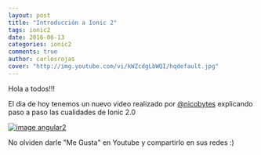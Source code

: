 ```yaml
---
layout: post
title: "Introducción a Ionic 2"
tags: ionic2
date: 2016-06-13
categories: ionic2
comments: true
author: carlosrojas
cover: "http://img.youtube.com/vi/kWZcdgLbWQI/hqdefault.jpg"
---
```


Hola a todos!!! 

El dia de hoy tenemos un nuevo video realizado por [@nicobytes](http://www.nicobytes.com) explicando paso a paso las cualidades de Ionic 2.0

<a href="https://www.youtube.com/watch?v=kWZcdgLbWQI" target="_blank"><img src="http://img.youtube.com/vi/kWZcdgLbWQI/hqdefault.jpg" class="img-responsive" alt="image angular2"/></a>

No olviden darle "Me Gusta" en Youtube y compartirlo en sus redes :)